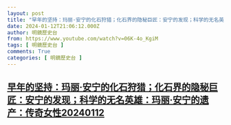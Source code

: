 ```yaml
---
layout: post
title: "早年的坚持：玛丽·安宁的化石狩猎；化石界的隐秘巨匠：安宁的发现；科学的无名英雄：玛丽·安宁的遗产：传奇女性20240112"
date: 2024-01-12T21:06:12.000Z
author: 明鏡歷史台
from: https://www.youtube.com/watch?v=06K-4o_KgiM
tags: [ 明鏡歷史台 ]
comments: True
categories: [ 明鏡歷史台 ]
---
```

<!--1705093572000-->
[早年的坚持：玛丽·安宁的化石狩猎；化石界的隐秘巨匠：安宁的发现；科学的无名英雄：玛丽·安宁的遗产：传奇女性20240112](https://www.youtube.com/watch?v=06K-4o_KgiM)
------

<div>

</div>

